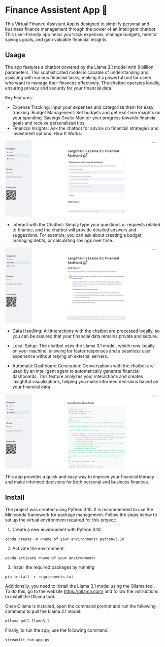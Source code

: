 # Finance Assistent App 🚀

This Virtual Finance Assistant App is designed to simplify personal and business finance management through the power of an intelligent chatbot. This user-friendly app helps you track expenses, manage budgets, monitor savings goals, and gain valuable financial insights.

## Usage


The app features a chatbot powered by the Llama 3.1 model with 8 billion parameters. This sophisticated model is capable of understanding and assisting with various financial tasks, making it a powerful tool for users who want to manage their finances effectively. The chatbot operates locally, ensuring privacy and security for your financial data.

Key Features:
* Expense Tracking: Input your expenses and categorize them for easy tracking.
Budget Management: Set budgets and get real-time insights on your spending.
Savings Goals: Monitor your progress towards financial goals and receive personalized tips.
* Financial Insights: Ask the chatbot for advice on financial strategies and investment options.
How It Works:

![image](assets/chatbot_example_1.PNG)

* Interact with the Chatbot: Simply type your questions or requests related to finance, and the chatbot will provide detailed answers and suggestions. For example, you can ask about creating a budget, managing debts, or calculating savings over time.


![image](assets/chatbot_example_2.PNG)

* Data Handling: All interactions with the chatbot are processed locally, so you can be assured that your financial data remains private and secure.

* Local Setup: The chatbot uses the Llama 3.1 model, which runs locally on your machine, allowing for faster responses and a seamless user experience without relying on external servers.
* Automatic Dashboard Generation: Conversations with the chatbot are used by an intelligent agent to automatically generate financial dashboards. This feature analyzes your interactions and creates insightful visualizations, helping you make informed decisions based on your financial data.

![image](assets/dashboard_example.PNG)

This app provides a quick and easy way to improve your financial literacy and make informed decisions for both personal and business finances.

## Install

The project was created using Python 3.10. It is recommended to use the Miniconda framework for package management. Follow the steps below to set up the virtual environment required for this project:

1. Create a new environment with Python 3.10:

```
conda create -n <name of your environment> python=3.10
```

2. Activate the environment:

```
conda activate <name of your environment>
```

3. Install the required packages by running:

```
pip install -r requirements.txt
```

Additionally, you need to install the Llama 3.1 model using the Ollama tool. To do this, go to the website https://ollama.com/ and follow the instructions to install the Ollama tool.

Once Ollama is installed, open the command prompt and run the following command to pull the Llama 3.1 model:


```
ollama pull llama3.1
```

Finally, to run the app, use the following command:

```
streamlit run app.py
```